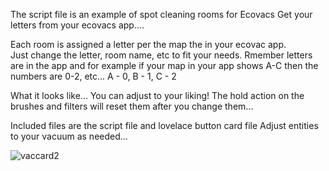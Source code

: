 The script file is an example of spot cleaning rooms for Ecovacs
Get your letters from your ecovacs app....

Each room is assigned a letter per the map the in your ecovac app.   
Just change the letter, room name, etc to fit your needs.
Rmember letters are in the app and for example if your map in your app shows
A-C then the numbers are 0-2, etc...
A - 0,
B - 1,
C - 2

What it looks like... You can adjust to your liking!
The hold action on the brushes and filters will reset them after you change them...

Included files are the script file and lovelace button card file
Adjust entities to your vacuum as needed...


![vaccard2](https://github.com/cowboysdude/Ecovacs-Scripts/assets/11013648/e82aa3e5-dfc8-4e32-aec4-7251fd632a06)


